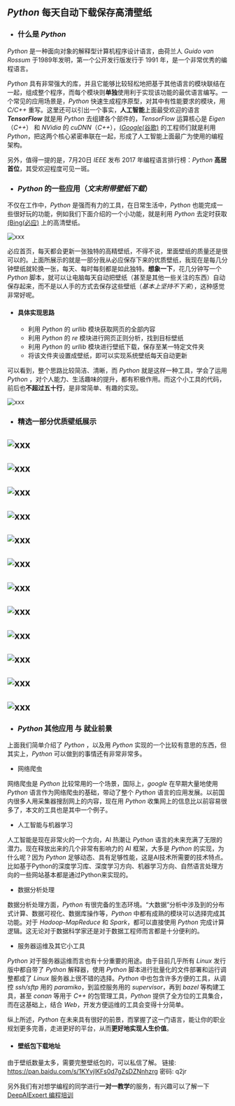 ## _Python_ 每天自动下载保存高清壁纸
* ### 什么是 _Python_
_Python_ 是一种面向对象的解释型计算机程序设计语言，由荷兰人 _Guido van Rossum_ 于1989年发明，第一个公开发行版发行于 1991 年，是一个非常优秀的编程语言。

_Python_ 具有非常强大的库，并且它能够比较轻松地把基于其他语言的模块联结在一起，组成整个程序，而每个模块则**单独**使用利于实现该功能的最优语言编写。一个常见的应用场景是，_Python_ 快速生成程序原型，对其中有性能要求的模块，用 _C/C++_ 重写。这里还可以引出一个事实，**人工智能**上面最受欢迎的语言 **_TensorFlow_** 就是用 _Python_ 去组建各个部件的，_TensorFlow_ 运算核心是 _Eigen_（_C++_） 和 _NVidia_ 的 _cuDNN_（_C++_），[(_Google_(谷歌)](www.google.com) 的工程师们就是利用 _Python_，把这两个核心紧密串联在一起，形成了人工智能上面最广为使用的编程架构。

另外，值得一提的是，7月20日 _IEEE_ 发布 2017 年编程语言排行榜：_Python_ **高居首位**，其受欢迎程度可见一斑。

* ### _Python_ 的一些应用（_文末附带壁纸下载_）
不仅在工作中，_Python_ 是强而有力的工具，在日常生活中，_Python_ 也能完成一些很好玩的功能，例如我们下面介绍的一个小功能，就是利用 _Python_ 去定时获取 [(Bing(必应)](www.bing.com) 上的高清壁纸。

![xxx](https://raw.githubusercontent.com/DeepAIExpert/Articles/master/Article1/python_pic1.PNG)

必应首页，每天都会更新一张独特的高精壁纸，不得不说，里面壁纸的质量还是很可以的。上面所展示的就是一部分我从必应保存下来的优质壁纸，我现在是每几分钟壁纸就轮换一张，每天、每时每刻都是如此独特。**想象一下**，花几分钟写一个 _Python_ 脚本，就可以让电脑每天自动把壁纸（甚至是其他一些关注的东西）自动保存起来，而不是以人手的方式去保存这些壁纸（_基本上坚持不下来_），这种感觉非常好呢。 

* #### 具体实现思路
  * 利用 _Python_ 的 _urllib_ 模块获取网页的全部内容
  * 利用 _Python_ 的 _re_ 模块进行网页正则分析，找到目标壁纸
  * 利用 _Python_ 的 _urllib_ 模块进行壁纸下载，保存至某一特定文件夹
  * 将该文件夹设置成壁纸，即可以实现系统壁纸每天自动更新
  
可以看到，整个思路比较简洁、清晰，而 _Python_ 就是这样一种工具，学会了运用 _Python_ ，对个人能力、生活趣味的提升，都有积极作用。而这个小工具的代码，前后也**不超过五十行**，是非常简单、有趣的实现。

![xxx](https://raw.githubusercontent.com/DeepAIExpert/Articles/master/Article1/python_pic2.PNG)




* ### 精选一部分优质壁纸展示

![xxx](https://raw.githubusercontent.com/DeepAIExpert/Articles/master/Article1/AmalfiCathedral_ZH-CN9007250446_1920x1080.jpg)
---




![xxx](https://raw.githubusercontent.com/DeepAIExpert/Articles/master/Article1/AeoniumLeaf_ZH-CN7490448951_1920x1080.jpg)
---




![xxx](https://raw.githubusercontent.com/DeepAIExpert/Articles/master/Article1/BingWallpaper-2017-03-12.jpg)
---




![xxx](https://raw.githubusercontent.com/DeepAIExpert/Articles/master/Article1/BlueMushroom_ZH-CN10091152411_1920x1080.jpg)
---




![xxx](https://raw.githubusercontent.com/DeepAIExpert/Articles/master/Article1/MesseHall_ZH-CN8032841463_1920x1080.jpg)
---




![xxx](https://raw.githubusercontent.com/DeepAIExpert/Articles/master/Article1/RoyalBarge_ZH-CN8556739705_1920x1080.jpg)
---




![xxx](https://raw.githubusercontent.com/DeepAIExpert/Articles/master/Article1/BingWallpaper-2017-05-14.jpg)
---




![xxx](https://raw.githubusercontent.com/DeepAIExpert/Articles/master/Article1/BingWallpaper-2017-05-16.jpg)
---




![xxx](https://raw.githubusercontent.com/DeepAIExpert/Articles/master/Article1/BigHornSheep_ZH-CN6358178150_1920x1080.jpg)
---




![xxx](https://raw.githubusercontent.com/DeepAIExpert/Articles/master/Article1/BingWallpaper-2016-03-21.jpg)
---




![xxx](https://raw.githubusercontent.com/DeepAIExpert/Articles/master/Article1/AustrianAlpineMarmots_ZH-CN10896836289_1920x1080.jpg)
---




![xxx](https://raw.githubusercontent.com/DeepAIExpert/Articles/master/Article1/WindmillLighthouse_ZH-CN12870536851_1920x1080.jpg)
---





* ### _Python_ 其他应用 与 就业前景
上面我们简单介绍了 _Python_ ，以及用 _Python_ 实现的一个比较有意思的东西，但其实上，_Python_ 可以做到的事情还有非常非常多。
  * 网络爬虫

网络爬虫是 _Python_ 比较常用的一个场景，国际上，_google_ 在早期大量地使用 _Python_ 语言作为网络爬虫的基础，带动了整个 _Python_ 语言的应用发展。以前国内很多人用采集器搜刮网上的内容，现在用 _Python_ 收集网上的信息比以前容易很多了，本文的工具也是其中一个例子。
  * 人工智能与机器学习

人工智能是现在非常火的一个方向，AI 热潮让 _Python_ 语言的未来充满了无限的潜力。现在释放出来的几个非常有影响力的 AI 框架，大多是 _Python_ 的实现，为什么呢？因为 _Python_ 足够动态、具有足够性能，这是AI技术所需要的技术特点。比如基于Python的深度学习库、深度学习方向、机器学习方向、自然语言处理方向的一些网站基本都是通过Python来实现的。
  * 数据分析处理

数据分析处理方面，_Python_ 有很完备的生态环境。“大数据”分析中涉及到的分布式计算、数据可视化、数据库操作等，_Python_ 中都有成熟的模块可以选择完成其功能。对于 _Hadoop-MapReduce_ 和 _Spark_，都可以直接使用 _Python_ 完成计算逻辑。这无论对于数据科学家还是对于数据工程师而言都是十分便利的。
  * 服务器运维及其它小工具

_Python_ 对于服务器运维而言也有十分重要的用途。由于目前几乎所有 _Linux_ 发行版中都自带了 _Python_ 解释器，使用 _Python_ 脚本进行批量化的文件部署和运行调整都成了 _Linux_ 服务器上很不错的选择。_Python_ 中也包含许多方便的工具，从调控 _ssh/sftp_ 用的 _paramiko_，到监控服务用的 _supervisor_，再到 _bazel_ 等构建工具，甚至 _conan_ 等用于 _C++_ 的包管理工具，_Python_ 提供了全方位的工具集合，而在这基础上，结合 _Web_，开发方便运维的工具会变得十分简单。

纵上所述，_Python_ 在未来具有很好的前景，而掌握了这一门语言，能让你的职业规划更多完善，走进更好的平台，从而**更好地实现人生价值**。

* #### 壁纸包下载地址
由于壁纸数量太多，需要完整壁纸包的，可以私信了解。
链接: https://pan.baidu.com/s/1KYvjlKFs0d7gZsDZNnhzrg 密码: q2jr

另外我们有对想学编程的同学进行**一对一教学**的服务，有兴趣可以了解一下 [DeepAIExpert 编程培训](www.deepaiexpert.cn)


